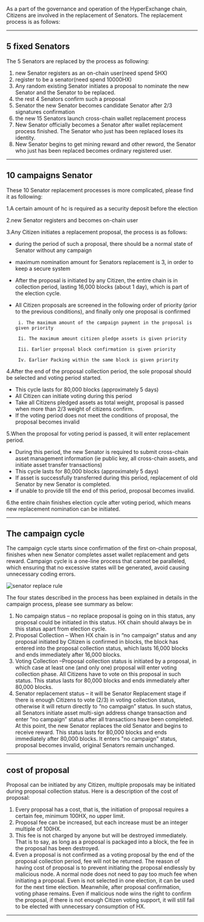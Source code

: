 As a part of the governance and operation of the HyperExchange chain, Citizens are involved in the replacement of Senators. The replacement process is as follows:

---

## 5 fixed Senators

The 5 Senators are replaced by the process as following:

1.	new Senator registers as an on-chain user(need spend 5HX)
2.	register to be a senator(need spend 10000HX)
3.	Any random existing Senator initiates a proposal to nominate the new Senator and the Senator to be replaced. 
4.	the rest 4 Senators confirm such a proposal
5.	Senator  the new Senator becomes candidate Senator after 2/3 signatures confirmation
6.	the new 15 Senators launch cross-chain wallet replacement process
7.	New Senator officially becomes a Senator after wallet replacement process finished. The Senator who just has been replaced loses its identity. 
8.	New Senator begins to get mining reward and other reword, the Senator who just has been replaced becomes ordinary registered user. 

---

## 10 campaigns Senator

These 10 Senator replacement processes is more complicated, please find it as following:

1.A certain amount of hc is required as a security deposit before the election

2.new Senator registers and becomes on-chain user

3.Any Citizen initiates a replacement proposal, the process is as follows:

- during the period of such a proposal, there should be a normal state of Senator without any campaign 
- maximum nomination amount for Senators replacement is 3, in order to keep a secure system
- After the proposal is initiated by any Citizen, the entire chain is in collection period, lasting 16,000 blocks (about 1 day), which is part of the election cycle.
- All Citizen proposals are screened in the following order of priority (prior to the previous conditions), and finally only one proposal is confirmed

       i. The maximum amount of the campaign payment in the proposal is given priority

       Ii. The maximum amount citizen pledge assets is given priority

       Iii. Earlier proposal block confirmation is given priority

       Iv. Earlier Packing within the same block is given priority


4.After the end of the proposal collection period, the sole proposal should be selected and voting period started.

- This cycle lasts for 80,000 blocks (approximately 5 days)
- All Citizen can initiate voting during this period
- Take all Citizens pledged assets as total weight, proposal is passed when more than 2/3 weight of citizens confirm.
- If the voting period does not meet the conditions of proposal, the proposal becomes invalid

5.When the proposal for voting period is passed, it will enter replacement period.

- During this period, the new Senator is required to submit cross-chain asset management information (ie public key, all cross-chain assets, and initiate asset transfer transactions)
- This cycle lasts for 80,000 blocks (approximately 5 days)
- If asset is  successfully transferred during this period, replacement of old Senator by new Senator is completed. 
- if unable to provide till the end of this period, proposal becomes invalid. 

6.the entire chain finishes election cycle after voting period, which means new replacement nomination can be initiated.

---

## The campaign cycle

The campaign cycle starts since confirmation of the first on-chain proposal, finishes when new Senator completes asset wallet replacement and gets reward. Campaign cycle is a one-line process that cannot be paralleled, which ensuring that no excessive states will be generated, avoid causing unnecessary coding errors.

![senator replace rule](/img/senator-replace-rule.png)

The four states described in the process has been explained in details in the campaign process, please see summary as below: 

1. No campaign status – no replace proposal is going on in this status, any proposal could be initiated in this status. HX chain should always be in this status apart from election cycle.
2. Proposal Collection – When HX chain is in “no campaign” status and any proposal initiated by Citizen is confirmed in blocks, the block has entered into the proposal collection status, which lasts 16,000 blocks and ends immediately after 16,000 blocks.
3. Voting Collection –Proposal collection status is initiated by a proposal, in which case at least one (and only one) proposal will enter voting collection phase. All Citizens have to vote on this proposal in such status. This status lasts for 80,000 blocks and ends immediately after 80,000 blocks.
4. Senator replacement status – it will be Senator Replacement stage if there is enough Citizens to vote (2/3) in voting collection status, otherwise it will return directly to “no campaign” status. In such status, all Senators initiate asset multi-sign address change transaction and enter “no campaign” status after all transactions have been completed. At this point, the new Senator replaces the old Senator and begins to receive reward. This status lasts for 80,000 blocks and ends immediately after 80,000 blocks. It enters "no campaign" status, proposal becomes invalid, original Senators remain unchanged.

---

## cost of proposal

Proposal can be initiated by any Citizen, multiple proposals may be initiated during proposal collection status. Here is a description of the cost of proposal:

1. Every proposal has a cost, that is, the initiation of proposal requires a certain fee, minimum 100HX, no upper limit.
2. Proposal fee can be increased, but each increase must be an integer multiple of 100HX.
3. This fee is not charged by anyone but will be destroyed immediately. That is to say, as long as a proposal is packaged into a block, the fee in the proposal has been destroyed.
4. Even a proposal is not confirmed as a voting proposal by the end of the proposal collection period, fee will not be returned.
The reason of having cost of proposal is to prevent initiating the proposal endlessly by malicious node. A normal node does not need to pay too much fee when initiating a proposal. Even is not selected in one election, it can be used for the next time election.
Meanwhile, after proposal confirmation, voting phase remains. Even if malicious node wins the right to confirm the proposal, if there is not enough Citizen voting support, it will still fail to be elected with unnecessary consumption of HX.


---



